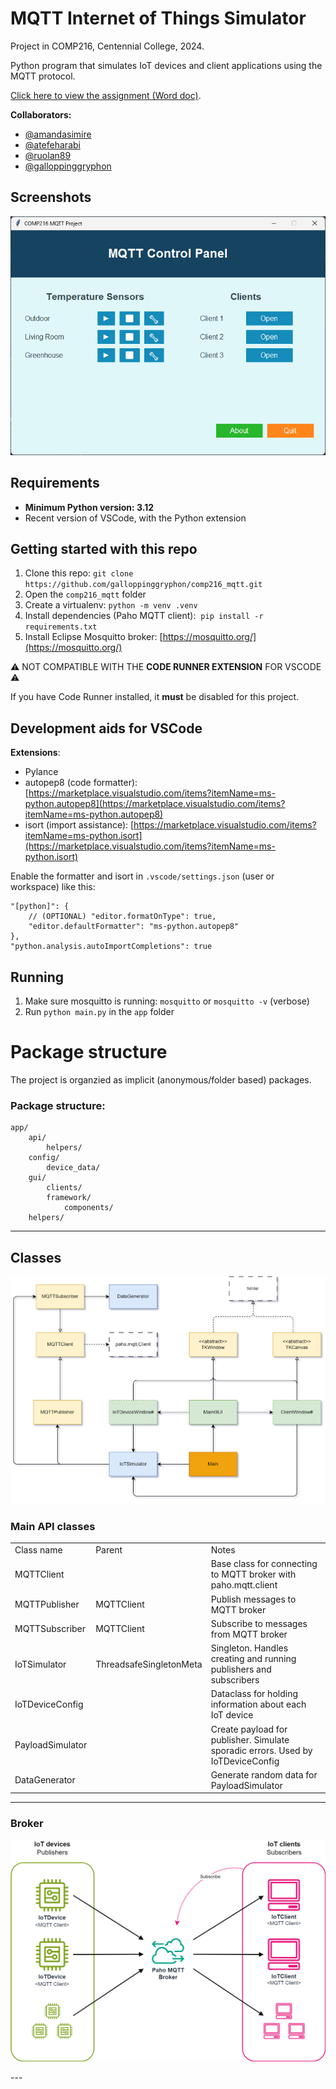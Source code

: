 # MQTT Internet of Things Simulator

Project in COMP216, Centennial College, 2024.

Python program that simulates IoT devices and client applications using the MQTT protocol.

[Click here to view the assignment (Word doc)](./Week_14_Final_project.docx).

**Collaborators:**
- [@amandasimire](https://github.com/amandasimire)
- [@atefeharabi](https://github.com/atefeharabi)
- [@ruolan89](https://github.com/ruolan89)
- [@galloppinggryphon](https://github.com/galloppinggryphon)


## Screenshots
![Screenshot of the main window](screenshots/main_window.png)

## Requirements

- **Minimum Python version: 3.12**
- Recent version of VSCode, with the Python extension


## Getting started with this repo

1.  Clone this repo: `git clone https://github.com/galloppinggryphon/comp216_mqtt.git`
2.  Open the `comp216_mqtt` folder
3.  Create a virtualenv: `python -m venv .venv`
4.  Install dependencies (Paho MQTT client):  `pip install -r requirements.txt`
5.  Install Eclipse Mosquitto broker: [https://mosquitto.org/](https://mosquitto.org/)

⚠️ NOT COMPATIBLE WITH THE **CODE RUNNER EXTENSION** FOR VSCODE ⚠️

If you have Code Runner installed, it **must** be disabled for this project.

## Development aids for VSCode

**Extensions**:

- Pylance
- autopep8 (code formatter): [https://marketplace.visualstudio.com/items?itemName=ms-python.autopep8](https://marketplace.visualstudio.com/items?itemName=ms-python.autopep8)
- isort (import assistance): [https://marketplace.visualstudio.com/items?itemName=ms-python.isort](https://marketplace.visualstudio.com/items?itemName=ms-python.isort)

Enable the formatter and isort in `.vscode/settings.json` (user or workspace) like this:

```
"[python]": {
    // (OPTIONAL) "editor.formatOnType": true,
    "editor.defaultFormatter": "ms-python.autopep8"
},
"python.analysis.autoImportCompletions": true
```

## Running

1.  Make sure mosquitto is running: `mosquitto` or `mosquitto -v` (verbose)
2.  Run `python main.py` in the `app` folder

# Package structure

The project is organzied as implicit (anonymous/folder based) packages.

### Package structure:

```
app/
    api/
        helpers/
    config/
        device_data/
    gui/
        clients/
        framework/
        	components/
    helpers/
```

---

## Classes

![Class overview](/diagrams/Class_overview.png)

### Main API classes

<table><tbody><tr><td>Class name</td><td>Parent&nbsp;</td><td>Notes</td></tr><tr><td>MQTTClient</td><td>&nbsp;</td><td>Base class for connecting to MQTT broker with paho.mqtt.client</td></tr><tr><td>MQTTPublisher</td><td>MQTTClient</td><td>Publish messages to MQTT broker</td></tr><tr><td>MQTTSubscriber</td><td>MQTTClient</td><td>Subscribe to messages from MQTT broker</td></tr><tr><td>IoTSimulator</td><td>ThreadsafeSingletonMeta</td><td>Singleton. Handles creating and running publishers and subscribers</td></tr><tr><td>IoTDeviceConfig</td><td>&nbsp;</td><td>Dataclass for holding information about each IoT device</td></tr><tr><td>PayloadSimulator</td><td>&nbsp;</td><td>Create payload for publisher. Simulate sporadic errors. Used by IoTDeviceConfig</td></tr><tr><td>DataGenerator</td><td>&nbsp;</td><td>Generate random data for PayloadSimulator</td></tr></tbody></table>

---

### Broker

![MQTT overview](/diagrams/MQTT_diagram.png)

\---
